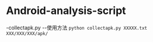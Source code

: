 # Android-analysis-script
-collectapk.py
--使用方法
`python collectapk.py XXXXX.txt   XXX/XXX/XXX/apk/`
